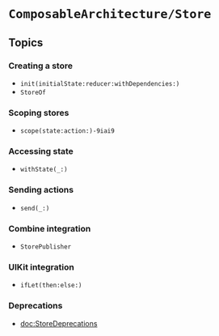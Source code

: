 # ``ComposableArchitecture/Store``

## Topics

### Creating a store

- ``init(initialState:reducer:withDependencies:)``
- ``StoreOf``

### Scoping stores

- ``scope(state:action:)-9iai9``

### Accessing state

- ``withState(_:)``

### Sending actions

- ``send(_:)``

### Combine integration

- ``StorePublisher``

### UIKit integration

- ``ifLet(then:else:)``

### Deprecations

- <doc:StoreDeprecations>
